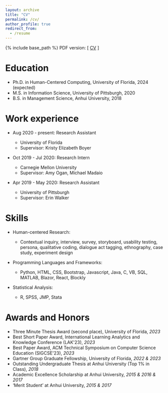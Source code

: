 ```yaml
---
layout: archive
title: "CV"
permalink: /cv/
author_profile: true
redirect_from:
  - /resume
---
```

<script src="https://www.w3counter.com/tracker.js?id=129746"></script>
{% include base_path %}
PDF version: \[ [CV](https://txiaoyi.com/files/Xiaoyi_Tian_CV_Mar2024.pdf) \] 

Education
======
* Ph.D. in Human-Centered Computing, University of Florida, 2024 (expected)
* M.S. in Information Science, University of Pittsburgh, 2020
* B.S. in Management Science, Anhui University, 2018

Work experience
======
* Aug 2020 - present: Research Assistant
  * University of Florida
  * Supervisor: Kristy Elizabeth Boyer

* Oct 2019 - Jul 2020: Research Intern
  * Carnegie Mellon University
  * Supervisor: Amy Ogan, Michael Madaio 

* Apr 2019 - May 2020: Research Assistant
  * University of Pittsburgh
  * Supervisor: Erin Walker
  
Skills
======

* Human-centered Research: 
  * Contextual inquiry, interview, survey, storyboard, usability testing, persona, qualitative coding, dialogue act tagging, ethnography, case study, experiment design
  
* Programming Languages and Frameworks: 
  * Python, HTML, CSS, Bootstrap, Javascript, Java, C, VB, SQL, MATLAB, Blazor, React, Blockly 

* Statistical Analysis: 
  * R, SPSS, JMP, Stata
  
Awards and Honors
======
* Three Minute Thesis Award (second place), University of Florida, *2023*
* Best Short Paper Award, International Learning Analytics and Knowledge Conference (LAK'23), *2023*
* Best Paper Award, ACM Technical Symposium on Computer Science Education (SIGCSE'23), *2023*
* Gartner Group Graduate Fellowship, University of Florida, *2022 & 2023*
* Outstanding Undergraduate Thesis at Anhui University (Top 1% in Class), *2018* 
* Academic Excellence Scholarship at Anhui University, *2015 & 2016 & 2017* 
* ‘Merit Student’ at Anhui University, *2015 & 2017* 
  

